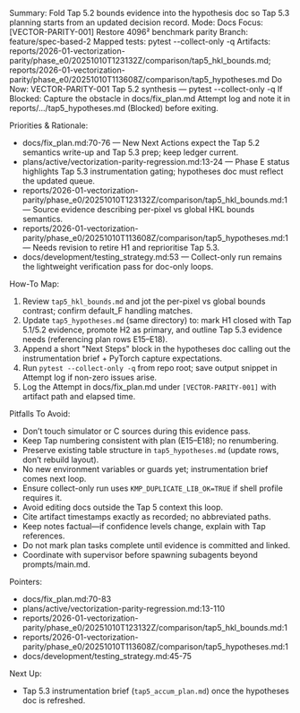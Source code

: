 Summary: Fold Tap 5.2 bounds evidence into the hypothesis doc so Tap 5.3 planning starts from an updated decision record.
Mode: Docs
Focus: [VECTOR-PARITY-001] Restore 4096² benchmark parity
Branch: feature/spec-based-2
Mapped tests: pytest --collect-only -q
Artifacts: reports/2026-01-vectorization-parity/phase_e0/20251010T123132Z/comparison/tap5_hkl_bounds.md; reports/2026-01-vectorization-parity/phase_e0/20251010T113608Z/comparison/tap5_hypotheses.md
Do Now: VECTOR-PARITY-001 Tap 5.2 synthesis — pytest --collect-only -q
If Blocked: Capture the obstacle in docs/fix_plan.md Attempt log and note it in reports/.../tap5_hypotheses.md (Blocked) before exiting.

Priorities & Rationale:
- docs/fix_plan.md:70-76 — New Next Actions expect the Tap 5.2 semantics write-up and Tap 5.3 prep; keep ledger current.
- plans/active/vectorization-parity-regression.md:13-24 — Phase E status highlights Tap 5.3 instrumentation gating; hypotheses doc must reflect the updated queue.
- reports/2026-01-vectorization-parity/phase_e0/20251010T123132Z/comparison/tap5_hkl_bounds.md:1 — Source evidence describing per-pixel vs global HKL bounds semantics.
- reports/2026-01-vectorization-parity/phase_e0/20251010T113608Z/comparison/tap5_hypotheses.md:1 — Needs revision to retire H1 and reprioritise Tap 5.3.
- docs/development/testing_strategy.md:53 — Collect-only run remains the lightweight verification pass for doc-only loops.

How-To Map:
1. Review `tap5_hkl_bounds.md` and jot the per-pixel vs global bounds contrast; confirm default_F handling matches.
2. Update `tap5_hypotheses.md` (same directory) to: mark H1 closed with Tap 5.1/5.2 evidence, promote H2 as primary, and outline Tap 5.3 evidence needs (referencing plan rows E15–E18).
3. Append a short "Next Steps" block in the hypotheses doc calling out the instrumentation brief + PyTorch capture expectations.
4. Run `pytest --collect-only -q` from repo root; save output snippet in Attempt log if non-zero issues arise.
5. Log the Attempt in docs/fix_plan.md under `[VECTOR-PARITY-001]` with artifact path and elapsed time.

Pitfalls To Avoid:
- Don’t touch simulator or C sources during this evidence pass.
- Keep Tap numbering consistent with plan (E15–E18); no renumbering.
- Preserve existing table structure in `tap5_hypotheses.md` (update rows, don’t rebuild layout).
- No new environment variables or guards yet; instrumentation brief comes next loop.
- Ensure collect-only run uses `KMP_DUPLICATE_LIB_OK=TRUE` if shell profile requires it.
- Avoid editing docs outside the Tap 5 context this loop.
- Cite artifact timestamps exactly as recorded; no abbreviated paths.
- Keep notes factual—if confidence levels change, explain with Tap references.
- Do not mark plan tasks complete until evidence is committed and linked.
- Coordinate with supervisor before spawning subagents beyond prompts/main.md.

Pointers:
- docs/fix_plan.md:70-83
- plans/active/vectorization-parity-regression.md:13-110
- reports/2026-01-vectorization-parity/phase_e0/20251010T123132Z/comparison/tap5_hkl_bounds.md:1
- reports/2026-01-vectorization-parity/phase_e0/20251010T113608Z/comparison/tap5_hypotheses.md:1
- docs/development/testing_strategy.md:45-75

Next Up:
- Tap 5.3 instrumentation brief (`tap5_accum_plan.md`) once the hypotheses doc is refreshed.
